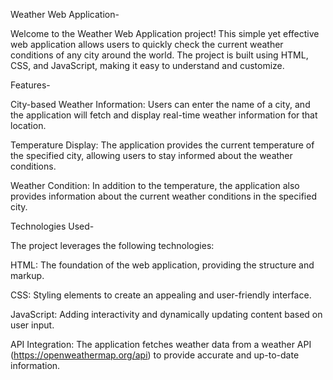 Weather Web Application-

Welcome to the Weather Web Application project! This simple yet effective web application allows users to quickly check the current weather conditions of any city around the world. The project is built using HTML, CSS, and JavaScript, making it easy to understand and customize.

Features-

City-based Weather Information: Users can enter the name of a city, and the application will fetch and display real-time weather information for that location.

Temperature Display: The application provides the current temperature of the specified city, allowing users to stay informed about the weather conditions.

Weather Condition: In addition to the temperature, the application also provides information about the current weather conditions in the specified city.

Technologies Used-

The project leverages the following technologies:

HTML: The foundation of the web application, providing the structure and markup.

CSS: Styling elements to create an appealing and user-friendly interface.

JavaScript: Adding interactivity and dynamically updating content based on user input.

API Integration: The application fetches weather data from a weather API (https://openweathermap.org/api) to provide accurate and up-to-date information.
